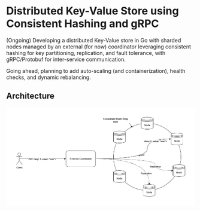# Distributed Key-Value Store using Consistent Hashing and gRPC

(Ongoing)
Developing a distributed Key-Value store in Go with sharded nodes managed by an external (for now) coordinator leveraging consistent hashing for key partitioning, replication, and fault tolerance, with gRPC/Protobuf for inter-service communication. 

Going ahead, planning to add auto-scaling (and containerization), health checks, and dynamic rebalancing.

## Architecture



![](media/Dist_KV_Store.png)



